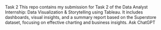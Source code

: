 Task 2
This repo contains my submission for Task 2 of the Data Analyst Internship: Data Visualization &amp; Storytelling using Tableau. It includes dashboards, visual insights, and a summary report based on the Superstore dataset, focusing on effective charting and business insights.          Ask ChatGPT

